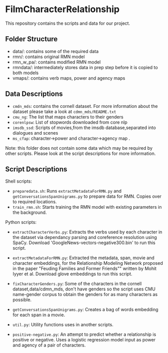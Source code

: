 # FilmCharacterRelationship
  This repository contains the scripts and data for our project. 
  
## Folder Structure
- data/: contains some of the required data
- rmn/: contains original RMN model
- rmn_w_pa/: contains modified RMN model
- rmndata/: intermediately stores data in prep step before it is copied to both models
- vmaps/: contains verb maps, power and agency maps
  
## Data Descriptions

- `cmdn_mds`: contains the cornell dataset. For more information about the dataset please take a look at `cdmn_mds/README.txt`
- `cmu_ng`: The list that maps characters to their genders
- `corenlpsw`: List of stopwords downloaded from core nlp 
- `imsdb_ssd`: Scripts of movies,from the imsdb database,separated into dialogues and scenes
- `ms_cfap`: character->power and character->agency map . 

Note: this folder does not contain some data which may be required by other scripts. Please look at the script descriptions for more information.

## Script Descriptions

Shell scripts:

- `preparedata.sh`: Runs `extractMetadataForRMN.py` and `getConversationsSpanUnigrams.py` to prepare data for RMN. Copies over to required locations.
- `train_rmn.sh`: Starts training the RMN model with existing parameters in the background.

Python scripts:

- `extractCharacterVerbs.py`: Extracts the verbs used by each character in the dataset 
via dependancy parsing and coreference resolution using SpaCy. Download 'GoogleNews-vectors-negative300.bin' to run this script. 
- `extractMetadataForRMN.py`: Extracted the metadata, span, movie and character embeddings, for the Relationship Modeling Network proposed in the paper "Feuding Families and Former Friends"" written by Mohit Iyyer et al. Download glove embeddings to run this script. 
- `fixCharacterGenders.py`: Some of the characters in the cornell dataset,data/cdmn_mds, don't have genders so 
the script uses CMU name-gender corpus to obtain the genders for as many characters as possible. 

- `getConversationsSpanUnigrams.py`: Creates a bag of words embedding for each span in a movie.   

- `util.py`: Utility functions uses in another scripts. 

- `positive-negative.py`: An attempt to predict whether a relationship is positive or negative. Uses a logistic regression model input as power and agency of a pair of characters. 




